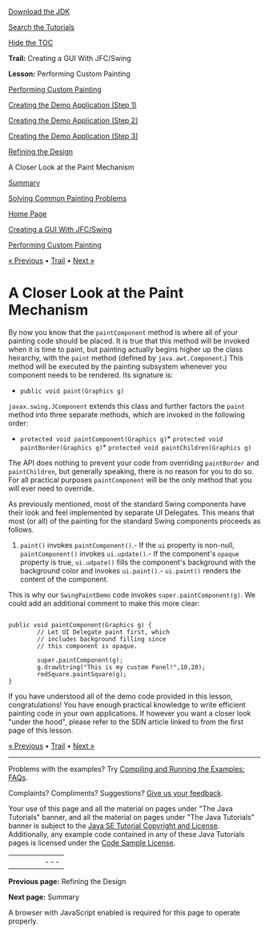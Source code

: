 [Download
the JDK](http://java.sun.com/javase/6/download.jsp)
  
[Search the
Tutorials](../../search.html)
  
[Hide the TOC](javascript:toggleLeft())

**Trail:** Creating a GUI With JFC/Swing
  
**Lesson:** Performing Custom Painting

[Performing Custom Painting](index.html)

[Creating the Demo Application (Step 1)](step1.html)

[Creating the Demo Application (Step 2)](step2.html)

[Creating the Demo Application (Step 3)](step3.html)

[Refining the Design](refining.html)

A Closer Look at the Paint Mechanism

[Summary](summary.html)

[Solving Common Painting Problems](problems.html)

[Home Page](../../index.html)
>
[Creating a GUI With JFC/Swing](../index.html)
>
[Performing Custom Painting](index.html)

[« Previous](refining.html) • [Trail](../TOC.html) • [Next »](summary.html)

# A Closer Look at the Paint Mechanism

By now you know that the `paintComponent` method is where all of your
painting code should be placed.
It is true that this method will be
invoked when it is time to paint, but
painting actually begins higher up the class heirarchy, with the `paint` method (defined by `java.awt.Component`.)
This method will be executed by the painting subsystem whenever you
component needs to be rendered. Its signature is:

* `public void paint(Graphics g)`

`javax.swing.JComponent` extends this class
and further factors the `paint` method into three separate methods,
which are invoked in the following
order:

* `protected void paintComponent(Graphics g)`* `protected void paintBorder(Graphics g)`* `protected void paintChildren(Graphics g)`

The API does nothing to prevent your code from overriding `paintBorder`
and `paintChildren`, but generally speaking, there is no reason for you to do so. For all practical purposes `paintComponent` will be the
only method that you will ever need to override.

As previously mentioned, most of the standard Swing components have their look and feel
implemented by separate UI Delegates. This means that
most (or all) of the painting for the standard Swing components
proceeds as follows.

1. `paint()` invokes `paintComponent()`.- If the `ui` property is non-null, `paintComponent()` invokes `ui.update()`.- If the component's `opaque` property is true, `ui.udpate()` fills the component's background with the background color and invokes `ui.paint()`.- `ui.paint()` renders the content of the component.

This is why our `SwingPaintDemo` code invokes `super.paintComponent(g)`. We could add
an additional comment to make this more clear:

```

public void paintComponent(Graphics g) {
        // Let UI Delegate paint first, which 
        // includes background filling since 
        // this component is opaque.

        super.paintComponent(g);       
        g.drawString("This is my custom Panel!",10,20);
        redSquare.paintSquare(g);
}  

```

If you have understood all of the demo code provided in this lesson,
congratulations! You have enough practical knowledge to write efficient
painting code in your own applications.
If however
you want a closer look "under the hood", please refer to the SDN article
linked to from the first page of this lesson.

[« Previous](refining.html)
•
[Trail](../TOC.html)
•
[Next »](summary.html)

---

Problems with the examples? Try [Compiling and Running
the Examples: FAQs](../../information/run-examples.html).
  
Complaints? Compliments? Suggestions? [Give
us your feedback](http://download.oracle.com/javase/feedback.html).

Your use of this page and all the material on pages under "The Java Tutorials" banner,
and all the material on pages under "The Java Tutorials" banner is subject to the [Java SE Tutorial Copyright
and License](../../information/license.html).
Additionally, any example code contained in any of these Java
Tutorials pages is licensed under the
[Code
Sample License](http://developers.sun.com/license/berkeley_license.html).

|  |  |  |  |  |
| --- | --- | --- | --- | --- |
| |  |  | | --- | --- | | duke image | Oracle logo | | [About Oracle](http://www.oracle.com/us/corporate/index.html) | [Oracle Technology Network](http://www.oracle.com/technology/index.html) | [Terms of Service](https://www.samplecode.oracle.com/servlets/CompulsoryClickThrough?type=TermsOfService) | Copyright © 1995, 2011 Oracle and/or its affiliates. All rights reserved. |

**Previous page:** Refining the Design
  
**Next page:** Summary




A browser with JavaScript enabled is required for this page to operate properly.